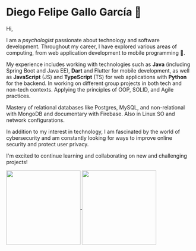 # Diego Felipe Gallo García 👋

Hi,

I am a *psychologist* passionate about technology and software development. Throughout my career, I have explored various areas of computing, from web application development to mobile programming 📱.

My experience includes working with technologies such as **Java** (including Spring Boot and Java EE), **Dart** and Flutter for mobile development, as well as **JavaScript** (JS) and **TypeScript** (TS) for web applications with **Python** for the backend. In working on different group projects in both tech and non-tech contexts. Applying the principles of OOP, SOLID, and Agile practices.

Mastery of relational databases like Postgres, MySQL, and non-relational with MongoDB and documentary with Firebase. Also in Linux SO and network configurations. 

In addition to my interest in technology, I am fascinated by the world of cybersecurity and am constantly looking for ways to improve online security and 
protect user privacy.

I'm excited to continue learning and collaborating on new and challenging projects!

<a href="https://github.com/anuraghazra/github-readme-stats">
  <img height=200 align="center" src="https://github-readme-stats.vercel.app/api?username=valwolfor&count_private=true&show_icons=true&theme=dark" />
</a>
<a href="https://github.com/anuraghazra/convoychat">
  <img height=200 align="center" src="https://github-readme-stats.vercel.app/api/top-langs?username=valwolfor&count_private=true&layout=compact&langs_count=8&card_width=320&theme=dark" />
</a>
